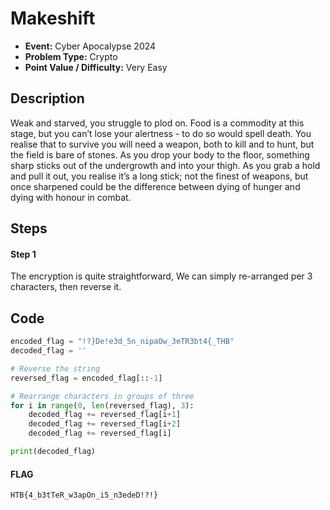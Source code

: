 # Makeshift
* **Event:** Cyber Apocalypse 2024
* **Problem Type:** Crypto
* **Point Value / Difficulty:** Very Easy

## Description
Weak and starved, you struggle to plod on. Food is a commodity at this stage, but you can’t lose your alertness - to do so would spell death. You realise that to survive you will need a weapon, both to kill and to hunt, but the field is bare of stones. As you drop your body to the floor, something sharp sticks out of the undergrowth and into your thigh. As you grab a hold and pull it out, you realise it’s a long stick; not the finest of weapons, but once sharpened could be the difference between dying of hunger and dying with honour in combat.


## Steps
#### Step 1
The encryption is quite straightforward, We can simply re-arranged per 3 characters, then reverse it.

## Code
```python
encoded_flag = "!?}De!e3d_5n_nipaOw_3eTR3bt4{_THB"
decoded_flag = ''

# Reverse the string
reversed_flag = encoded_flag[::-1]

# Rearrange characters in groups of three
for i in range(0, len(reversed_flag), 3):
    decoded_flag += reversed_flag[i+1]
    decoded_flag += reversed_flag[i+2]
    decoded_flag += reversed_flag[i]

print(decoded_flag)

```


#### FLAG
```
HTB{4_b3tTeR_w3apOn_i5_n3edeD!?!}
```